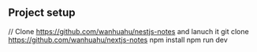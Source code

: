 ## Project setup
// Clone https://github.com/wanhuahu/nestjs-notes and lanuch it
git clone https://github.com/wanhuahu/nextjs-notes
npm install
npm run dev
